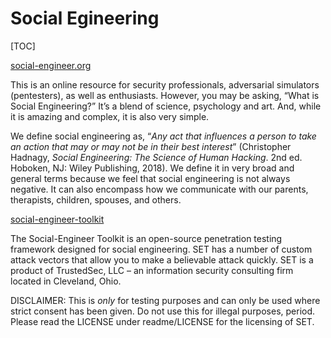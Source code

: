 # Social Egineering

[TOC]





[social-engineer.org](https://www.social-engineer.org)

This is an online resource for security professionals, adversarial simulators (pentesters), as well as enthusiasts. However, you may be asking, “What is Social Engineering?” It’s a blend of science, psychology and art. And, while it is amazing and complex, it is also very simple.

We define social engineering as,  “*Any act that influences a person to take an action that may or may not be in their best interest*” (Christopher Hadnagy, *Social Engineering: The Science of Human Hacking*. 2nd ed. Hoboken, NJ: Wiley Publishing, 2018). We define it in very broad and general terms because we feel that social engineering is not always negative. It can also encompass how we communicate with our parents, therapists, children, spouses, and others.



 [social-engineer-toolkit](https://github.com/trustedsec/social-engineer-toolkit) 

The Social-Engineer Toolkit is an open-source penetration testing framework designed for social engineering. SET has a number of custom attack vectors that allow you to make a believable attack quickly. SET is a product of TrustedSec, LLC – an information security consulting firm located in Cleveland, Ohio.

DISCLAIMER: This is *only* for testing purposes and can only be used where strict consent has been given. Do not use this for illegal purposes, period. Please read the LICENSE under readme/LICENSE for the licensing of SET.